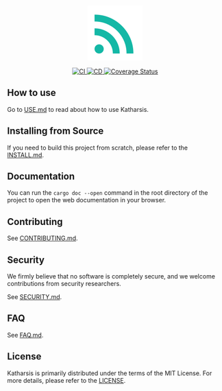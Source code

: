 <p align="center">
  <img width="128px" src="https://raw.githubusercontent.com/kurosakishigure/katharsis/refs/heads/canary/assets/logo.svg" alt="logo" />
</p>
<p align="center">
  <a href="https://github.com/kurosakishigure/katharsis/actions/workflows/ci.yml">
    <img src="https://github.com/kurosakishigure/katharsis/workflows/CI/badge.svg" alt="CI">
  </a>
  <a href="https://github.com/kurosakishigure/katharsis/actions/workflows/cd.yml">
    <img src="https://github.com/kurosakishigure/katharsis/workflows/CD/badge.svg" alt="CD">
  </a>
  <a href="https://coveralls.io/github/kurosakishigure/katharsis?branch=refs/tags/1.0.0-canary.3">
    <img src="https://coveralls.io/repos/github/kurosakishigure/katharsis/badge.svg?branch=refs/tags/1.0.0-canary.3" alt="Coverage Status">
  </a>
</p>

## How to use

Go to [USE.md](https://github.com/kurosakishigure/katharsis/blob/canary/USE.md) to read about how to use Katharsis.

## Installing from Source

If you need to build this project from scratch, please refer to the [INSTALL.md](https://github.com/kurosakishigure/katharsis/blob/canary/INSTALL.md).

## Documentation

You can run the `cargo doc --open` command in the root directory of the project to open the web documentation in your browser.

## Contributing

See [CONTRIBUTING.md](https://github.com/kurosakishigure/katharsis/blob/canary/CONTRIBUTING.md).

## Security

We firmly believe that no software is completely secure, and we welcome contributions from security researchers.

See [SECURITY.md](https://github.com/kurosakishigure/katharsis/blob/canary/SECURITY.md).

## FAQ

See [FAQ.md](https://github.com/kurosakishigure/katharsis/blob/canary/FAQ.md).

## License

Katharsis is primarily distributed under the terms of the MIT License. For more details, please refer to the [LICENSE](https://github.com/kurosakishigure/katharsis/blob/canary/LICENSE).
